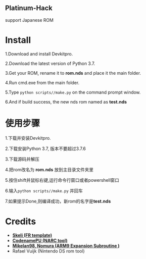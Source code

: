 ## Platinum-Hack
support Japanese ROM

# Install
 1.Download and install Devkitpro. 
 
 2.Download the latest version of Python 3.7.
 
 3.Get your ROM, rename it to **rom.nds** and place it the main folder.
 
 4.Run cmd.exe from the main folder.
 
 5.Type `python scripts//make.py` on the command prompt window.
 
 6.And if build success, the new nds rom named as **test.nds**
 
 # 使用步骤 
 1.下载并安装Devkitpro. 
 
 2.下载安装Python 3.7, 版本不要超过3.7.6
 
 3.下载源码并解压
 
 4.把rom改名为 **rom.nds** 放到主目录文件夹里
 
 5.按住shift并鼠标右键,运行命令行窗口或者powershell窗口
 
 6.输入`python scripts//make.py` 并回车
 
 7.如果提示Done,则编译成功，新rom的名字是**test.nds**
 

# Credits
* [**Skeli (FR template)**][CFRU]
* [**CodenamePU (NARC tool)**][G5T]
* [**Mikelan98, Nomura (ARM9 Expansion Subroutine )**][ARM9]
* Rafael Vuijk (Nintendo DS rom tool)


[CFRU]: https://github.com/Skeli789/Complete-Fire-Red-Upgrade
[G5T]: https://github.com/CodenamePU/Gen5Tools
[ARM9]: pokehacking.com/r/20041000
